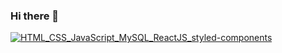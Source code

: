 ### Hi there 👋
[![HTML_CSS_JavaScript_MySQL_ReactJS_styled-components](https://pimp-my-readme.webapp.io/pimp-my-readme/technology?technology=HTML_CSS_JavaScript_MySQL_ReactJS_styled-components)](https://pimp-my-readme.webapp.io)
<!--
**valentinmariot/valentinmariot** is a ✨ _special_ ✨ repository because its `README.md` (this file) appears on your GitHub profile.

Here are some ideas to get you started:

- 🔭 I’m currently working on ...
- 🌱 I’m currently learning ...
- 👯 I’m looking to collaborate on ...
- 🤔 I’m looking for help with ...
- 💬 Ask me about ...
- 📫 How to reach me: ...
- 😄 Pronouns: ...
- ⚡ Fun fact: ...
-->
